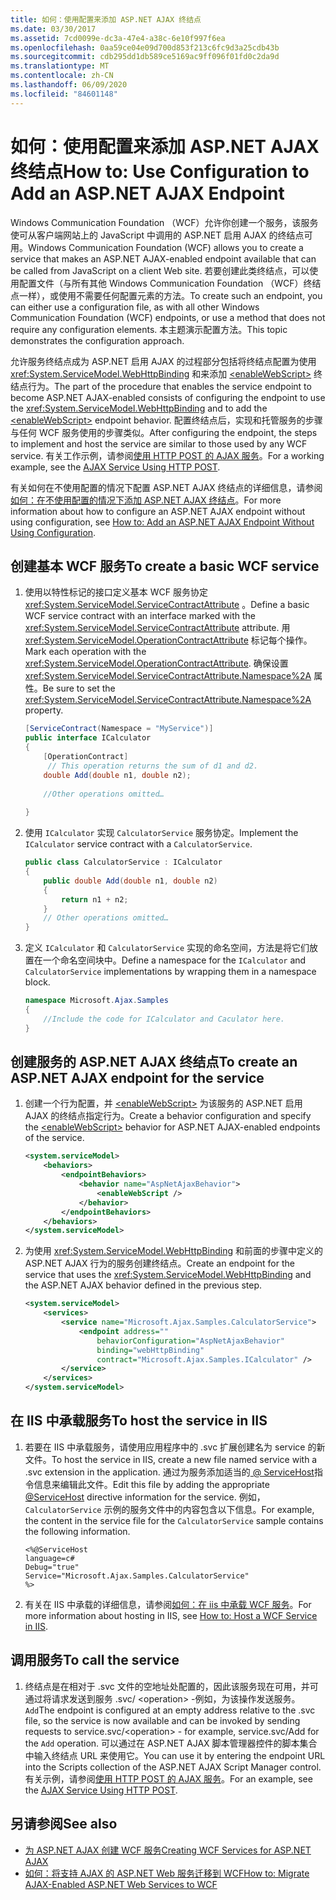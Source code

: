 ```yaml
---
title: 如何：使用配置来添加 ASP.NET AJAX 终结点
ms.date: 03/30/2017
ms.assetid: 7cd0099e-dc3a-47e4-a38c-6e10f997f6ea
ms.openlocfilehash: 0aa59ce04e09d700d853f213c6fc9d3a25cdb43b
ms.sourcegitcommit: cdb295dd1db589ce5169ac9ff096f01fd0c2da9d
ms.translationtype: MT
ms.contentlocale: zh-CN
ms.lasthandoff: 06/09/2020
ms.locfileid: "84601148"
---
```

# <a name="how-to-use-configuration-to-add-an-aspnet-ajax-endpoint"></a><span data-ttu-id="ccd74-102">如何：使用配置来添加 ASP.NET AJAX 终结点</span><span class="sxs-lookup"><span data-stu-id="ccd74-102">How to: Use Configuration to Add an ASP.NET AJAX Endpoint</span></span>
<span data-ttu-id="ccd74-103">Windows Communication Foundation （WCF）允许你创建一个服务，该服务使可从客户端网站上的 JavaScript 中调用的 ASP.NET 启用 AJAX 的终结点可用。</span><span class="sxs-lookup"><span data-stu-id="ccd74-103">Windows Communication Foundation (WCF) allows you to create a service that makes an ASP.NET AJAX-enabled endpoint available that can be called from JavaScript on a client Web site.</span></span> <span data-ttu-id="ccd74-104">若要创建此类终结点，可以使用配置文件（与所有其他 Windows Communication Foundation （WCF）终结点一样），或使用不需要任何配置元素的方法。</span><span class="sxs-lookup"><span data-stu-id="ccd74-104">To create such an endpoint, you can either use a configuration file, as with all other Windows Communication Foundation (WCF) endpoints, or use a method that does not require any configuration elements.</span></span> <span data-ttu-id="ccd74-105">本主题演示配置方法。</span><span class="sxs-lookup"><span data-stu-id="ccd74-105">This topic demonstrates the configuration approach.</span></span>  
  
 <span data-ttu-id="ccd74-106">允许服务终结点成为 ASP.NET 启用 AJAX 的过程部分包括将终结点配置为使用 <xref:System.ServiceModel.WebHttpBinding> 和来添加 [\<enableWebScript>](../../configure-apps/file-schema/wcf/enablewebscript.md) 终结点行为。</span><span class="sxs-lookup"><span data-stu-id="ccd74-106">The part of the procedure that enables the service endpoint to become ASP.NET AJAX-enabled consists of configuring the endpoint to use the <xref:System.ServiceModel.WebHttpBinding> and to add the [\<enableWebScript>](../../configure-apps/file-schema/wcf/enablewebscript.md) endpoint behavior.</span></span> <span data-ttu-id="ccd74-107">配置终结点后，实现和托管服务的步骤与任何 WCF 服务使用的步骤类似。</span><span class="sxs-lookup"><span data-stu-id="ccd74-107">After configuring the endpoint, the steps to implement and host the service are similar to those used by any WCF service.</span></span> <span data-ttu-id="ccd74-108">有关工作示例，请参阅[使用 HTTP POST 的 AJAX 服务](../samples/ajax-service-using-http-post.md)。</span><span class="sxs-lookup"><span data-stu-id="ccd74-108">For a working example, see the [AJAX Service Using HTTP POST](../samples/ajax-service-using-http-post.md).</span></span>  
  
 <span data-ttu-id="ccd74-109">有关如何在不使用配置的情况下配置 ASP.NET AJAX 终结点的详细信息，请参阅[如何：在不使用配置的情况下添加 ASP.NET AJAX 终结点](how-to-add-an-aspnet-ajax-endpoint-without-using-configuration.md)。</span><span class="sxs-lookup"><span data-stu-id="ccd74-109">For more information about how to configure an ASP.NET AJAX endpoint without using configuration, see [How to: Add an ASP.NET AJAX Endpoint Without Using Configuration](how-to-add-an-aspnet-ajax-endpoint-without-using-configuration.md).</span></span>  
  
## <a name="to-create-a-basic-wcf-service"></a><span data-ttu-id="ccd74-110">创建基本 WCF 服务</span><span class="sxs-lookup"><span data-stu-id="ccd74-110">To create a basic WCF service</span></span>  
  
1. <span data-ttu-id="ccd74-111">使用以特性标记的接口定义基本 WCF 服务协定 <xref:System.ServiceModel.ServiceContractAttribute> 。</span><span class="sxs-lookup"><span data-stu-id="ccd74-111">Define a basic WCF service contract with an interface marked with the <xref:System.ServiceModel.ServiceContractAttribute> attribute.</span></span> <span data-ttu-id="ccd74-112">用 <xref:System.ServiceModel.OperationContractAttribute> 标记每个操作。</span><span class="sxs-lookup"><span data-stu-id="ccd74-112">Mark each operation with the <xref:System.ServiceModel.OperationContractAttribute>.</span></span> <span data-ttu-id="ccd74-113">确保设置 <xref:System.ServiceModel.ServiceContractAttribute.Namespace%2A> 属性。</span><span class="sxs-lookup"><span data-stu-id="ccd74-113">Be sure to set the <xref:System.ServiceModel.ServiceContractAttribute.Namespace%2A> property.</span></span>  
  
    ```csharp
    [ServiceContract(Namespace = "MyService")]  
    public interface ICalculator  
    {  
        [OperationContract]  
         // This operation returns the sum of d1 and d2.  
        double Add(double n1, double n2);  
  
        //Other operations omitted…  
  
    }  
    ```  
  
2. <span data-ttu-id="ccd74-114">使用 `ICalculator` 实现 `CalculatorService` 服务协定。</span><span class="sxs-lookup"><span data-stu-id="ccd74-114">Implement the `ICalculator` service contract with a `CalculatorService`.</span></span>  
  
    ```csharp
    public class CalculatorService : ICalculator  
    {  
        public double Add(double n1, double n2)  
        {  
            return n1 + n2;  
        }
        // Other operations omitted…
    }
    ```  
  
3. <span data-ttu-id="ccd74-115">定义 `ICalculator` 和 `CalculatorService` 实现的命名空间，方法是将它们放置在一个命名空间块中。</span><span class="sxs-lookup"><span data-stu-id="ccd74-115">Define a namespace for the `ICalculator` and `CalculatorService` implementations by wrapping them in a namespace block.</span></span>  
  
    ```csharp
    namespace Microsoft.Ajax.Samples
    {  
        //Include the code for ICalculator and Caculator here.  
    }  
    ```  
  
## <a name="to-create-an-aspnet-ajax-endpoint-for-the-service"></a><span data-ttu-id="ccd74-116">创建服务的 ASP.NET AJAX 终结点</span><span class="sxs-lookup"><span data-stu-id="ccd74-116">To create an ASP.NET AJAX endpoint for the service</span></span>  
  
1. <span data-ttu-id="ccd74-117">创建一个行为配置，并 [\<enableWebScript>](../../configure-apps/file-schema/wcf/enablewebscript.md) 为该服务的 ASP.NET 启用 AJAX 的终结点指定行为。</span><span class="sxs-lookup"><span data-stu-id="ccd74-117">Create a behavior configuration and specify the [\<enableWebScript>](../../configure-apps/file-schema/wcf/enablewebscript.md) behavior for ASP.NET AJAX-enabled endpoints of the service.</span></span>  
  
    ```xml  
    <system.serviceModel>  
        <behaviors>  
            <endpointBehaviors>  
                <behavior name="AspNetAjaxBehavior">  
                    <enableWebScript />  
                </behavior>  
            </endpointBehaviors>  
        </behaviors>  
    </system.serviceModel>  
    ```  
  
2. <span data-ttu-id="ccd74-118">为使用 <xref:System.ServiceModel.WebHttpBinding> 和前面的步骤中定义的 ASP.NET AJAX 行为的服务创建终结点。</span><span class="sxs-lookup"><span data-stu-id="ccd74-118">Create an endpoint for the service that uses the <xref:System.ServiceModel.WebHttpBinding> and the ASP.NET AJAX behavior defined in the previous step.</span></span>  
  
    ```xml  
    <system.serviceModel>  
        <services>  
            <service name="Microsoft.Ajax.Samples.CalculatorService">  
                <endpoint address=""  
                    behaviorConfiguration="AspNetAjaxBehavior"
                    binding="webHttpBinding"  
                    contract="Microsoft.Ajax.Samples.ICalculator" />  
            </service>  
        </services>  
    </system.serviceModel>
    ```  
  
## <a name="to-host-the-service-in-iis"></a><span data-ttu-id="ccd74-119">在 IIS 中承载服务</span><span class="sxs-lookup"><span data-stu-id="ccd74-119">To host the service in IIS</span></span>  
  
1. <span data-ttu-id="ccd74-120">若要在 IIS 中承载服务，请使用应用程序中的 .svc 扩展创建名为 service 的新文件。</span><span class="sxs-lookup"><span data-stu-id="ccd74-120">To host the service in IIS, create a new file named service with a .svc extension in the application.</span></span> <span data-ttu-id="ccd74-121">通过为服务添加适当的[ \@ ServiceHost](../../configure-apps/file-schema/wcf-directive/servicehost.md)指令信息来编辑此文件。</span><span class="sxs-lookup"><span data-stu-id="ccd74-121">Edit this file by adding the appropriate [\@ServiceHost](../../configure-apps/file-schema/wcf-directive/servicehost.md) directive information for the service.</span></span> <span data-ttu-id="ccd74-122">例如，`CalculatorService` 示例的服务文件中的内容包含以下信息。</span><span class="sxs-lookup"><span data-stu-id="ccd74-122">For example, the content in the service file for the `CalculatorService` sample contains the following information.</span></span>  
  
    ```
    <%@ServiceHost
    language=c#
    Debug="true"
    Service="Microsoft.Ajax.Samples.CalculatorService"  
    %>  
    ```  
  
2. <span data-ttu-id="ccd74-123">有关在 IIS 中承载的详细信息，请参阅[如何：在 iis 中承载 WCF 服务](how-to-host-a-wcf-service-in-iis.md)。</span><span class="sxs-lookup"><span data-stu-id="ccd74-123">For more information about hosting in IIS, see [How to: Host a WCF Service in IIS](how-to-host-a-wcf-service-in-iis.md).</span></span>  
  
## <a name="to-call-the-service"></a><span data-ttu-id="ccd74-124">调用服务</span><span class="sxs-lookup"><span data-stu-id="ccd74-124">To call the service</span></span>  
  
1. <span data-ttu-id="ccd74-125">终结点是在相对于 .svc 文件的空地址处配置的，因此该服务现在可用，并可通过将请求发送到服务 .svc/ \<operation> -例如，为该操作发送服务。 `Add`</span><span class="sxs-lookup"><span data-stu-id="ccd74-125">The endpoint is configured at an empty address relative to the .svc file, so the service is now available and can be invoked by sending requests to service.svc/\<operation> - for example, service.svc/Add for the `Add` operation.</span></span> <span data-ttu-id="ccd74-126">可以通过在 ASP.NET AJAX 脚本管理器控件的脚本集合中输入终结点 URL 来使用它。</span><span class="sxs-lookup"><span data-stu-id="ccd74-126">You can use it by entering the endpoint URL into the Scripts collection of the ASP.NET AJAX Script Manager control.</span></span> <span data-ttu-id="ccd74-127">有关示例，请参阅[使用 HTTP POST 的 AJAX 服务](../samples/ajax-service-using-http-post.md)。</span><span class="sxs-lookup"><span data-stu-id="ccd74-127">For an example, see the [AJAX Service Using HTTP POST](../samples/ajax-service-using-http-post.md).</span></span>  
  
## <a name="see-also"></a><span data-ttu-id="ccd74-128">另请参阅</span><span class="sxs-lookup"><span data-stu-id="ccd74-128">See also</span></span>

- [<span data-ttu-id="ccd74-129">为 ASP.NET AJAX 创建 WCF 服务</span><span class="sxs-lookup"><span data-stu-id="ccd74-129">Creating WCF Services for ASP.NET AJAX</span></span>](creating-wcf-services-for-aspnet-ajax.md)
- [<span data-ttu-id="ccd74-130">如何：将支持 AJAX 的 ASP.NET Web 服务迁移到 WCF</span><span class="sxs-lookup"><span data-stu-id="ccd74-130">How to: Migrate AJAX-Enabled ASP.NET Web Services to WCF</span></span>](how-to-migrate-ajax-enabled-aspnet-web-services-to-wcf.md)
